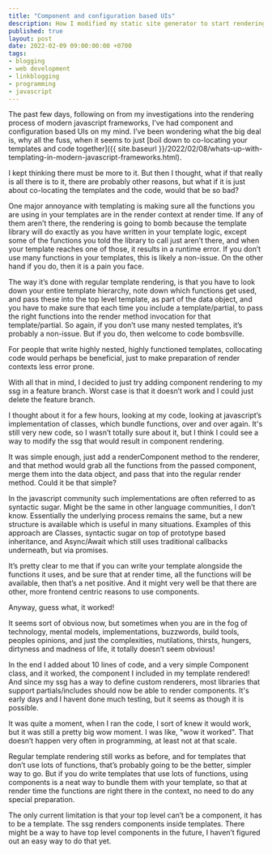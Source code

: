 ```yaml
---
title: "Component and configuration based UIs"
description: How I modified my static site generator to start rendering component based websites
published: true
layout: post
date: 2022-02-09 09:00:00:00 +0700
tags:
- blogging
- web development
- linkblogging
- programming
- javascript
---
```

The past few days, following on from my investigations into the rendering process of modern javascript frameworks, I’ve had component and configuration based UIs on my mind. I’ve been wondering what the big deal is, why all the fuss, when it seems to just [boil down to co-locating your templates and code together]({{ site.baseurl }}/2022/02/08/whats-up-with-templating-in-modern-javascript-frameworks.html).

I kept thinking there must be more to it. But then I thought, what if that really is all there is to it, there are probably other reasons, but what if it is just about co-locating the templates and the code, would that be so bad?

One major annoyance with templating is making sure all the functions you are using in your templates are in the render context at render time. If any of them aren’t there, the rendering is going to bomb because the template library will do exactly as you have written in your template logic, except some of the functions you told the library to call just aren’t there, and when your template reaches one of those, it results in a runtime error. If you don’t use many functions in your templates, this is likely a non-issue. On the other hand if you do, then it is a pain you face.

The way it’s done with regular template rendering, is that you have to look down your entire template hierarchy, note down which functions get used, and pass these into the top level template, as part of the data object, and you have to make sure that each time you include a template/partial, to pass the right functions into the render method invocation for that template/partial. So again, if you don’t use many nested templates, it’s probably a non-issue. But if you do, then welcome to code bombsville.

For people that write highly nested, highly functioned templates, collocating code would perhaps be beneficial, just to make preparation of render contexts less error prone.

With all that in mind, I decided to just try adding component rendering to my ssg in a feature branch. Worst case is that it doesn’t work and I could just delete the feature branch.

I thought about it for a few hours, looking at my code, looking at javascript’s implementation of classes, which bundle functions, over and over again. It's still very new code, so I wasn’t totally sure about it, but I think I could see a way to modify the ssg that would result in component rendering.

It was simple enough, just add a renderComponent method to the renderer, and that method would grab all the functions from the passed component, merge them into the data object, and pass that into the regular render method. Could it be that simple?

In the javascript community such implementations are often referred to as syntactic sugar. Might be the same in other language communities, I don’t know. Essentially the underlying process remains the same, but a new structure is available which is useful in many situations. Examples of this approach are Classes, syntactic sugar on top of prototype based inheritance, and Async/Await which still uses traditional callbacks underneath, but via promises.

It’s pretty clear to me that if you can write your template alongside the functions it uses, and be sure that at render time, all the functions will be available, then that’s a net positive. And it might very well be that there are other, more frontend centric reasons to use components.

Anyway, guess what, it worked!

It seems sort of obvious now, but sometimes when you are in the fog of technology, mental models, implementations, buzzwords, build tools, peoples opinions, and just the complexities, mutilations, thirsts, hungers, dirtyness and madness of life, it totally doesn’t seem obvious!

In the end I added about 10 lines of code, and a very simple Component class, and it worked, the component I included in my template rendered! And since my ssg has a way to define custom renderers, most libraries that support partials/includes should now be able to render components. It's early days and I havent done much testing, but it seems as though it is possible.

It was quite a moment, when I ran the code, I sort of knew it would work, but it was still a pretty big wow moment. I was like, "wow it worked". That doesn’t happen very often in programming, at least not at that scale.

Regular template rendering still works as before, and for templates that don’t use lots of functions, that’s probably going to be the better, simpler way to go. But if you do write templates that use lots of functions, using components is a neat way to bundle them with your template, so that at render time the functions are right there in the context, no need to do any special preparation.

The only current limitation is that your top level can’t be a component, it has to be a template. The ssg renders components inside templates. There might be a way to have top level components in the future, I haven’t figured out an easy way to do that yet.